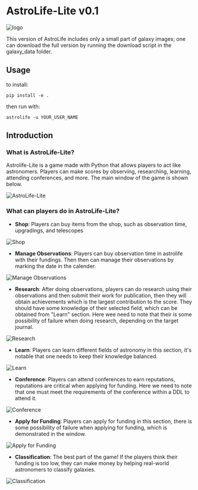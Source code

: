 # AstroLife-Lite v0.1

![logo](assets/images/logo.png)

This version of AstroLife includes only a small part of galaxy images; one can download the full version by running the download script in the galaxy_data folder.
 

## Usage

to install:
```
pip install -e .
```

then run with:
```
astrolife -u YOUR_USER_NAME
```

## Introduction

### What is AstroLife-Lite?

Astrolife-Lite is a game made with Python that allows players to act like astronomers. Players can make scores by observing, researching, learning, attending conferences, and more. The main window of the game is shown below.

![AstroLife-Lite](screenshots/main_window.png)

### What can players do in AstroLife-Lite?

- **Shop**: Players can buy items from the shop, such as observation time, upgradings, and telescopes

![Shop](screenshots/shop_window.png)

- **Manage Observations**: Players can buy observation time in astrolife with their fundings. Then then can manage their observations by marking the date in the calender.

![Manage Observations](screenshots/manage_observations.png)

- **Research**: After doing observations, players can do research using their observations and then submit their work for publication, then they will obtain achievements which is the largest contribution to the score. They should have some knowledge of their selected field, which can be obtained from "Learn" section. Here wee need to note that their is some possibility of failure when doing research, depending on the target journal.

![Research](screenshots/research_window.png)

- **Learn**: Players can learn different fields of astronomy in this section, it's notable that one needs to keep their knowledge balanced.

![Learn](screenshots/learn_window.png)

- **Conference**: Players can attend conferences to earn reputations, reputations are critical when applying for funding. Here we need to note that one must meet the requirements of the conference within a DDL to attend it.

![Conference](screenshots/conference_window.png)

- **Apply for Funding**: Players can apply for funding in this section, there is some possibility of failure when applying for funding, which is demonstrated in the window.

![Apply for Funding](screenshots/funding_window.png)

- **Classification**: The best part of the game! If the players think their funding is too low, they can make money by helping real-world astronomers to classify galaxies.

![Classification](screenshots/classification_window.png)